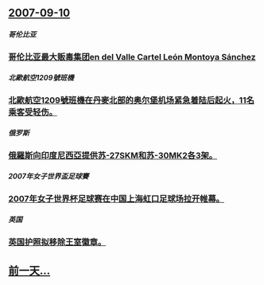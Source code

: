 ## [2007-09-10](/zh/news/2007/09/10/index.md)

##### 哥伦比亚
### [哥伦比亚最大贩毒集团en del Valle Cartel León Montoya Sánchez](/zh/news/2007/09/10/哥伦比亚最大贩毒集团en-del-Valle-Cartel-León-Montoya-Sánchez.md)
##### 北歐航空1209號班機
### [北歐航空1209號班機在丹麥北部的奥尔堡机场紧急着陆后起火，11名乘客受轻伤。](/zh/news/2007/09/10/北歐航空1209號班機在丹麥北部的奥尔堡机场紧急着陆后起火-11名乘客受轻伤.md)
##### 俄罗斯
### [俄羅斯向印度尼西亞提供苏-27SKM和苏-30MK2各3架。](/zh/news/2007/09/10/俄羅斯向印度尼西亞提供苏-27SKM和苏-30MK2各3架.md)
##### 2007年女子世界盃足球賽
### [2007年女子世界杯足球赛在中国上海虹口足球场拉开帷幕。](/zh/news/2007/09/10/2007年女子世界杯足球赛在中国上海虹口足球场拉开帷幕.md)
##### 英国
### [英国护照拟移除王室徽章。](/zh/news/2007/09/10/英国护照拟移除王室徽章.md)
## [前一天...](/zh/news/2007/09/9/index.md)

